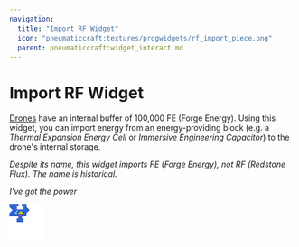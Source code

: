 ```yaml
---
navigation:
  title: "Import RF Widget"
  icon: "pneumaticcraft:textures/progwidgets/rf_import_piece.png"
  parent: pneumaticcraft:widget_interact.md
---
```


# Import RF Widget

[Drones](../drone.md) have an internal buffer of 100,000 FE (Forge Energy).  Using this widget, you can import energy from an energy-providing block (e.g. a *Thermal Expansion Energy Cell* or *Immersive Engineering Capacitor*) to the drone's internal storage.

*Despite its name, this widget imports FE (Forge Energy), not RF (Redstone Flux). The name is historical.*

*I've got the power*

![](rf_import_piece.png)

